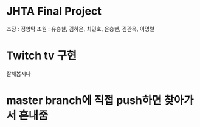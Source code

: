 # JHTA Final Project
조장 : 정영탁
조원 : 유승철, 김하은, 최민호, 은승현, 김관욱, 이명렬
# Twitch tv 구현
잘해봅시다
# master branch에 직접 push하면 찾아가서 혼내줌
